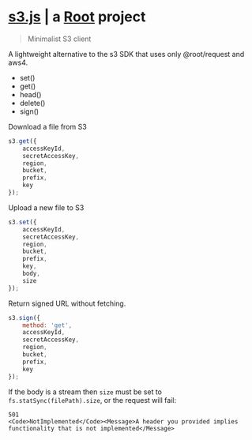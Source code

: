 # [s3.js](https://git.rootprojects.org/root/s3.js) | a [Root](https://rootprojects.org) project

> Minimalist S3 client

A lightweight alternative to the s3 SDK that uses only @root/request and aws4.

-   set()
-   get()
-   head()
-   delete()
-   sign()

Download a file from S3

```js
s3.get({
    accessKeyId,
    secretAccessKey,
    region,
    bucket,
    prefix,
    key
});
```

Upload a new file to S3

```js
s3.set({
    accessKeyId,
    secretAccessKey,
    region,
    bucket,
    prefix,
    key,
    body,
    size
});
```

Return signed URL without fetching.

```js
s3.sign({
    method: 'get',
    accessKeyId,
    secretAccessKey,
    region,
    bucket,
    prefix,
    key
});
```

If the body is a stream then `size` must be set to `fs.statSync(filePath).size`, or the request will fail:

```
501
<Code>NotImplemented</Code><Message>A header you provided implies functionality that is not implemented</Message>
```
